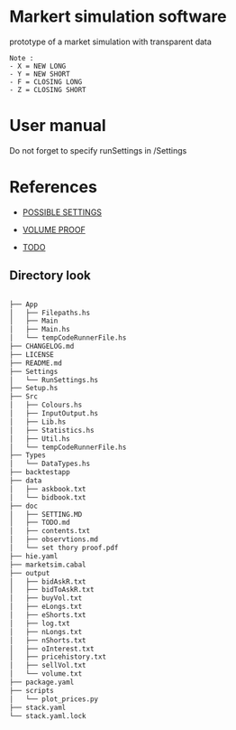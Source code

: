 # Markert simulation software

prototype of a market simulation with transparent data


    Note : 
    - X = NEW LONG
    - Y = NEW SHORT
    - F = CLOSING LONG
    - Z = CLOSING SHORT



# User manual
Do not forget to specify runSettings in /Settings 


# References

- [POSSIBLE SETTINGS](/doc/SETTING.MD)

- [VOLUME PROOF](/doc/setThoryproof.pdf)

- [TODO](doc/TODO.md)


## Directory look

```bash

├── App
│   ├── Filepaths.hs
│   ├── Main
│   ├── Main.hs
│   └── tempCodeRunnerFile.hs
├── CHANGELOG.md
├── LICENSE
├── README.md
├── Settings
│   └── RunSettings.hs
├── Setup.hs
├── Src
│   ├── Colours.hs
│   ├── InputOutput.hs
│   ├── Lib.hs
│   ├── Statistics.hs
│   ├── Util.hs
│   └── tempCodeRunnerFile.hs
├── Types
│   └── DataTypes.hs
├── backtestapp
├── data
│   ├── askbook.txt
│   └── bidbook.txt
├── doc
│   ├── SETTING.MD
│   ├── TODO.md
│   ├── contents.txt
│   ├── observtions.md
│   └── set thory proof.pdf
├── hie.yaml
├── marketsim.cabal
├── output
│   ├── bidAskR.txt
│   ├── bidToAskR.txt
│   ├── buyVol.txt
│   ├── eLongs.txt
│   ├── eShorts.txt
│   ├── log.txt
│   ├── nLongs.txt
│   ├── nShorts.txt
│   ├── oInterest.txt
│   ├── pricehistory.txt
│   ├── sellVol.txt
│   └── volume.txt
├── package.yaml
├── scripts
│   └── plot_prices.py
├── stack.yaml
└── stack.yaml.lock

```

